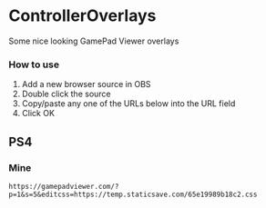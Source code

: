 # ControllerOverlays
Some nice looking GamePad Viewer overlays

### How to use
1. Add a new browser source in OBS
2. Double click the source
3. Copy/paste any one of the URLs below into the URL field
4. Click OK

## PS4

### Mine

```
https://gamepadviewer.com/?p=1&s=5&editcss=https://temp.staticsave.com/65e19989b18c2.css
```
